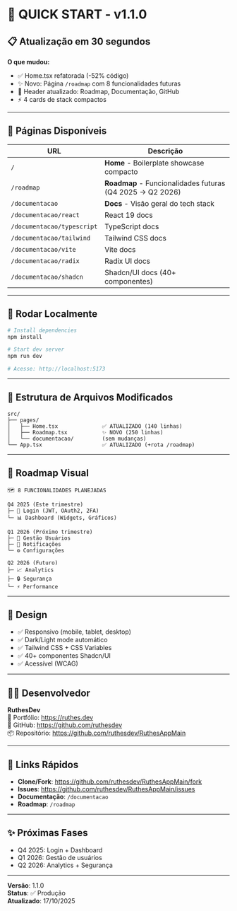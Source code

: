 # 🚀 QUICK START - v1.1.0

## 📋 Atualização em 30 segundos

**O que mudou:**
- ✅ Home.tsx refatorada (-52% código)
- ✨ Novo: Página `/roadmap` com 8 funcionalidades futuras
- 🎯 Header atualizado: Roadmap, Documentação, GitHub
- ⚡ 4 cards de stack compactos

---

## 🎨 Páginas Disponíveis

| URL | Descrição |
|-----|-----------|
| `/` | **Home** - Boilerplate showcase compacto |
| `/roadmap` | **Roadmap** - Funcionalidades futuras (Q4 2025 → Q2 2026) |
| `/documentacao` | **Docs** - Visão geral do tech stack |
| `/documentacao/react` | React 19 docs |
| `/documentacao/typescript` | TypeScript docs |
| `/documentacao/tailwind` | Tailwind CSS docs |
| `/documentacao/vite` | Vite docs |
| `/documentacao/radix` | Radix UI docs |
| `/documentacao/shadcn` | Shadcn/UI docs (40+ componentes) |

---

## 🏃 Rodar Localmente

```bash
# Install dependencies
npm install

# Start dev server
npm run dev

# Acesse: http://localhost:5173
```

---

## 📁 Estrutura de Arquivos Modificados

```
src/
├── pages/
│   ├── Home.tsx              ✅ ATUALIZADO (140 linhas)
│   ├── Roadmap.tsx           ✨ NOVO (250 linhas)
│   └── documentacao/         (sem mudanças)
└── App.tsx                   ✅ ATUALIZADO (+rota /roadmap)
```

---

## 🎯 Roadmap Visual

```
🗺️ 8 FUNCIONALIDADES PLANEJADAS

Q4 2025 (Este trimestre)
├─ 🔐 Login (JWT, OAuth2, 2FA)
└─ 📊 Dashboard (Widgets, Gráficos)

Q1 2026 (Próximo trimestre)
├─ 👥 Gestão Usuários
├─ 🔔 Notificações
└─ ⚙️ Configurações

Q2 2026 (Futuro)
├─ 📈 Analytics
├─ 🔒 Segurança
└─ ⚡ Performance
```

---

## 🎨 Design

- ✅ Responsivo (mobile, tablet, desktop)
- ✅ Dark/Light mode automático
- ✅ Tailwind CSS + CSS Variables
- ✅ 40+ componentes Shadcn/UI
- ✅ Acessível (WCAG)

---

## 👨‍💻 Desenvolvedor

**RuthesDev**  
📱 Portfólio: https://ruthes.dev  
🔗 GitHub: https://github.com/ruthesdev  
📦 Repositório: https://github.com/ruthesdev/RuthesAppMain

---

## 🔗 Links Rápidos

- **Clone/Fork**: https://github.com/ruthesdev/RuthesAppMain/fork
- **Issues**: https://github.com/ruthesdev/RuthesAppMain/issues
- **Documentação**: `/documentacao`
- **Roadmap**: `/roadmap`

---

## ✨ Próximas Fases

- Q4 2025: Login + Dashboard
- Q1 2026: Gestão de usuários
- Q2 2026: Analytics + Segurança

---

**Versão**: 1.1.0  
**Status**: ✅ Produção  
**Atualizado**: 17/10/2025
